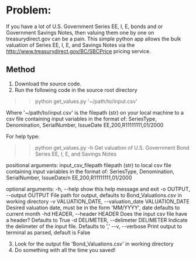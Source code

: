 # Problem:
If you have a lot of  U.S. Government Series EE, I, E, bonds and or Government Savings Notes, then valuing them one by one on treasurydirect.gov can be a pain.  This simple python app allows the bulk valuation of Series EE, I, E, and Savings Notes via the http://www.treasurydirect.gov/BC/SBCPrice pricing service.

## Method
1) Download the source code.
2) Run the following code in the source root directory
>>python get_values.py '~/path/to/input.csv'

Where '~/path/to/input.csv' is the filepath (str) on your local machine to a csv file containing input variables in the format of:
SeriesType, Denomination, SerialNumber, IssueDate
EE,200,R11111111,01/2000

For help type:
>>python get_values.py -h
Get valuation of U.S. Government Bond Series EE, I, E, and Savings Notes

positional arguments:
  input_csv_filepath    filepath (str) to local csv file containing input
                        variables in the format of: SeriesType, Denomination,
                        SerialNumber, IssueDate/n EE,200,R11111111,01/2000

optional arguments:
  -h, --help            show this help message and exit
  -o OUTPUT, --output OUTPUT
                        File path for output, defaults to Bond_Valuations.csv
                        in working directory
  -v VALUATION_DATE, --valuation_date VALUATION_DATE
                        Desired valuation date, must be in the form 'MM/YYYY',
                        date defaults to current month
  -hd HEADER, --header HEADER
                        Does the input csv file have a header? Defaults to
                        True
  -d DELIMETER, --delimeter DELIMETER
                        Indicate the delimeter of the input file. Defaults to
                        ','
  --v, --verbose        Print output to terminal as parsed, default is False


3) Look for the output file 'Bond_Valuations.csv' in working directory
4) Do something with all the time you saved!





